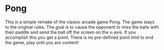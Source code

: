 # Pong
This is a simple remake of the classic arcade game Pong. The game stays to the original rules. The goal is to cause the opponent to miss the balls with their paddle and send the ball off the screen on the x-axis. If you accomplish this you get a point. There is no pre-defined point limit to end the game, play until you are content!
